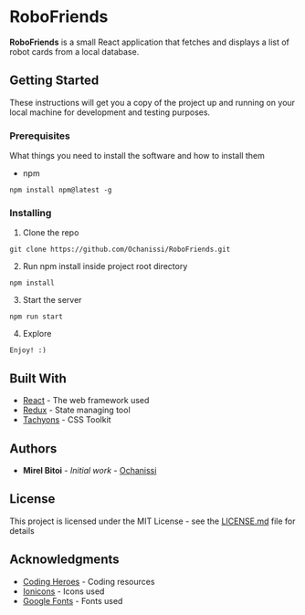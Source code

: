 # RoboFriends

**RoboFriends** is a small React application that fetches and displays a list of robot cards from a local database.

## Getting Started

These instructions will get you a copy of the project up and running on your local machine for development and testing purposes.

### Prerequisites

What things you need to install the software and how to install them

- npm

```
npm install npm@latest -g
```

### Installing

1. Clone the repo

```
git clone https://github.com/Ochanissi/RoboFriends.git
```

2. Run npm install inside project root directory

```
npm install
```

3. Start the server

```
npm run start
```

4. Explore

```
Enjoy! :)
```

## Built With

- [React](https://reactjs.org/docs/getting-started.html) - The web framework used
- [Redux](https://redux.js.org/introduction/getting-started) - State managing tool
- [Tachyons](https://tachyons.io/) - CSS Toolkit

## Authors

- **Mirel Bitoi** - _Initial work_ - [Ochanissi](https://github.com/Ochanissi)

## License

This project is licensed under the MIT License - see the [LICENSE.md](LICENSE.md) file for details

## Acknowledgments

- [Coding Heroes](https://codingheroes.io/resources/) - Coding resources
- [Ionicons](https://ionicons.com/) - Icons used
- [Google Fonts](https://fonts.google.com/) - Fonts used
